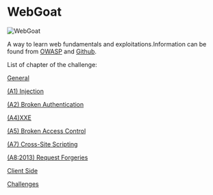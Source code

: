 # WebGoat

![WebGoat](https://avatars.githubusercontent.com/u/7718244?s=200&v=4)

A way to learn web fundamentals and exploitations.Information can be found from [OWASP](https://owasp.org/www-project-webgoat/) and [Github](https://github.com/WebGoat/WebGoat).

List of chapter of the challenge:

[General](1.General/README.md)

[(A1) Injection](2.Injection/README.md)

[(A2) Broken Authentication](3.BrokenAuth/README.md)

[(A4)XXE](4.XXE/README.md)

[(A5) Broken Access Control](5.BrokenAccessControl/README.md)

[(A7) Cross-Site Scripting](6.XSS/README.md)

[(A8:2013) Request Forgeries](7.RequestForgeries/README.md)

[Client Side](8.ClientSide/README.md)

[Challenges](9.Challenges/README.md)
